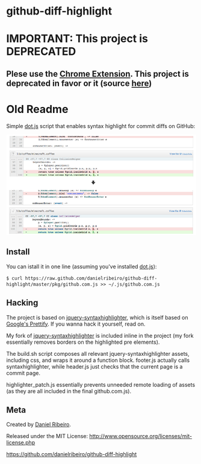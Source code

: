 # github-diff-highlight


# IMPORTANT: This project is DEPRECATED


## Plese use the [Chrome Extension](http://bit.ly/15OWxUv). This project is deprecated in favor or it (source [here](https://github.com/danielribeiro/github-diff-highlight-extension))


# Old Readme


Simple [dot.js](http://defunkt.io/dotjs/) script that enables syntax highlight for commit diffs on GitHub:

![](https://github.com/danielribeiro/github-diff-highlight/raw/master/docs/example.png)

## Install

You can istall it in one line (assuming you've installed [dot.js](http://defunkt.io/dotjs/)):

    $ curl https://raw.github.com/danielribeiro/github-diff-highlight/master/pkg/github.com.js >> ~/.js/github.com.js

## Hacking

The project is based on [jquery-syntaxhighlighter](http://balupton.github.com/jquery-syntaxhighlighter/demo/), which is itself based on [Google's Prettify](http://code.google.com/p/google-code-prettify/). If you wanna hack it yourself, read on.

My fork of [jquery-syntaxhighlighter](https://github.com/balupton/jquery-syntaxhighlighter) is included inline in the project (my fork essentially removes borders on the highlighted pre elements).

The build.sh script composes all relevant jquery-syntaxhighlighter assets, including css, and wraps it around a function block. footer.js actually calls syntaxhighlighter, while header.js just checks that the current page is a commit page.

highlighter_patch.js essentially prevents unneeded remote loading of assets (as they are all included in the final github.com.js).


## Meta


Created by [Daniel Ribeiro](http://metaphysicaldeveloper.wordpress.com/about-me). 

Released under the MIT License: http://www.opensource.org/licenses/mit-license.php

https://github.com/danielribeiro/github-diff-highlight
